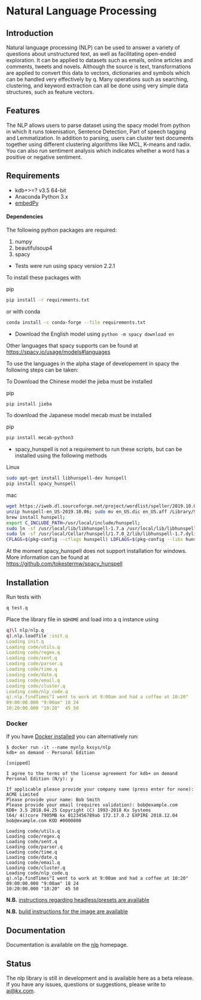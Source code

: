 # Natural Language Processing

## Introduction

Natural language processing (NLP) can be used to answer a variety of questions about unstructured text, as well as facilitating open-ended exploration. It can be applied to datasets such as emails, online articles and comments, tweets and novels. Although the source is text, transformations are applied to convert this data to vectors, dictionaries and symbols which can be handled very effectively by q. Many operations such as searching, clustering, and keyword extraction can all be done using very simple data structures, such as feature vectors.

## Features

The NLP allows users to parse dataset using the spacy model from python in which it runs tokenisation, Sentence Detection, Part of speech tagging and Lemmatization. In addition to parsing, users can cluster text documents together using different clustering algorithms like MCL, K-means and radix. You can also run sentiment analysis which indicates whether a word has a positive or negative sentiment.

## Requirements
- kdb+>=? v3.5 64-bit
- Anaconda Python 3.x
- [embedPy](https://github.com/KxSystems/embedPy)

#### Dependencies
The following python packages are required:
  1. numpy
  2. beautifulsoup4
  3. spacy 

* Tests were run using spacy version 2.2.1

To install these packages with

pip
```bash
pip install -r requirements.txt
```
or with conda
```bash
conda install -c conda-forge --file requirements.txt
```

* Download the English model using ```python -m spacy download en```

Other languages that spacy supports can be found at https://spacy.io/usage/models#languages

To use the languages in the alpha stage of developement in spacy the following steps can be taken:

To Download the Chinese model the jieba must be installed

pip
```bash
pip install jieba
```

To download the Japanese model mecab must be installed

pip
```bash
pip install mecab-python3
```

* spacy_hunspell is not a requirement to run these scripts, but can be installed using the following methods

Linux
```bash
sudo apt-get install libhunspell-dev hunspell
pip install spacy_hunspell
```

mac
```bash
wget https://iweb.dl.sourceforge.net/project/wordlist/speller/2019.10.06/hunspell-en_US-2019.10.06.zip;
unzip hunspell-en_US-2019.10.06; sudo mv en_US.dic en_US.aff /Library/Spelling/; 
brew install hunspell;
export C_INCLUDE_PATH=/usr/local/include/hunspell;
sudo ln -sf /usr/local/lib/libhunspell-1.7.a /usr/local/lib/libhunspell.a;
sudo ln -sf /usr/local/Cellar/hunspell/1.7.0_2/lib/libhunspell-1.7.dylib /usr/local/Cellar/hunspell/1.7.0_2/lib/libhunspell.dylib;
CFLAGS=$(pkg-config --cflags hunspell) LDFLAGS=$(pkg-config --libs hunspell) pip install hunspell==0.5.0
```

At the moment spacy_hunspell does not support installation for windows. More information can be found at https://github.com/tokestermw/spacy_hunspell

## Installation
Run tests with

```bash
q test.q
```

Place the library file in `$QHOME` and load into a q instance using 

```q
q)\l nlp/nlp.q
q).nlp.loadfile`:init.q
Loading init.q
Loading code/utils.q
Loading code/regex.q
Loading code/sent.q
Loading code/parser.q
Loading code/time.q
Loading code/date.q
Loading code/email.q
Loading code/cluster.q
Loading code/nlp_code.q
q).nlp.findTimes"I went to work at 9:00am and had a coffee at 10:20"
09:00:00.000 "9:00am" 18 24
10:20:00.000 "10:20"  45 50
```

### Docker

If you have [Docker installed](https://www.docker.com/community-edition) you can alternatively run:

    $ docker run -it --name mynlp kxsys/nlp
    kdb+ on demand - Personal Edition
    
    [snipped]
    
    I agree to the terms of the license agreement for kdb+ on demand Personal Edition (N/y): y
    
    If applicable please provide your company name (press enter for none): ACME Limited
    Please provide your name: Bob Smith
    Please provide your email (requires validation): bob@example.com
    KDB+ 3.5 2018.04.25 Copyright (C) 1993-2018 Kx Systems
    l64/ 4()core 7905MB kx 0123456789ab 172.17.0.2 EXPIRE 2018.12.04 bob@example.com KOD #0000000

    Loading code/utils.q
    Loading code/regex.q
    Loading code/sent.q
    Loading code/parser.q
    Loading code/time.q
    Loading code/date.q
    Loading code/email.q
    Loading code/cluster.q
    Loading code/nlp_code.q
    q).nlp.findTimes"I went to work at 9:00am and had a coffee at 10:20"
    09:00:00.000 "9:00am" 18 24
    10:20:00.000 "10:20"  45 50
    

**N.B.** [instructions regarding headless/presets are available](https://github.com/KxSystems/embedPy/docker/README.md#headlesspresets)

**N.B.** [build instructions for the image are available](docker/README.md)



## Documentation

Documentation is available on the [nlp](https://code.kx.com/v2/ml/nlp/) homepage.

 

## Status
  
The nlp library is still in development and is available here as a beta release.  
If you have any issues, questions or suggestions, please write to ai@kx.com.
